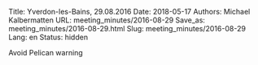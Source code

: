 Title: Yverdon-les-Bains, 29.08.2016
Date: 2018-05-17
Authors: Michael Kalbermatten
URL: meeting_minutes/2016-08-29
Save_as: meeting_minutes/2016-08-29.html
Slug: meeting_minutes/2016-08-29
Lang: en
Status: hidden


Avoid Pelican warning
